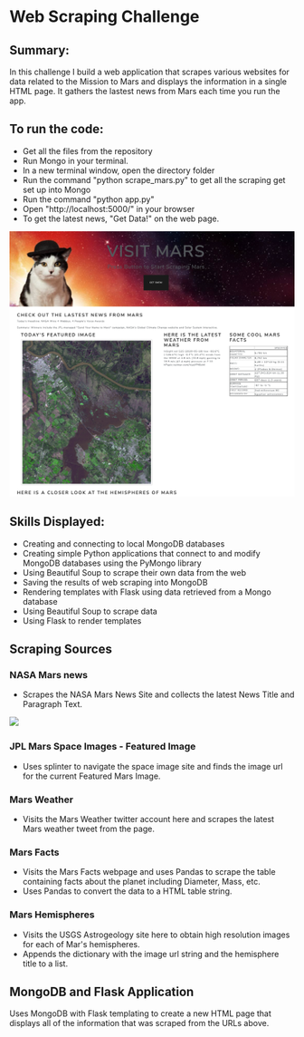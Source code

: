 # Web Scraping Challenge

## Summary: 
In this challenge I build a web application that scrapes various websites for data related to the Mission to Mars and displays the information in a single HTML page. It gathers the lastest news from Mars each time you run the app. 

## To run the code:
* Get all the files from the repository 
* Run Mongo in your terminal.
* In a new terminal window, open the directory folder
* Run the command "python scrape_mars.py" to get all the scraping get set up into Mongo
* Run the command "python app.py" 
* Open "http://localhost:5000/" in your browser
* To get the latest news, "Get Data!" on the web page. 

![](Screenshots/Webpage.png)

## Skills Displayed: 
* Creating and connecting to local MongoDB databases
* Creating simple Python applications that connect to and modify MongoDB databases using the PyMongo library
* Using Beautiful Soup to scrape their own data from the web
* Saving the results of web scraping into MongoDB
* Rendering templates with Flask using data retrieved from a Mongo database
* Using Beautiful Soup to scrape data
* Using Flask to render templates

## Scraping Sources
### NASA Mars news 
* Scrapes the NASA Mars News Site and collects the latest News Title and Paragraph Text. 

![](images/scrape.png)

### JPL Mars Space Images - Featured Image
* Uses splinter to navigate the space image site and finds the image url for the current Featured Mars Image.

### Mars Weather
* Visits the Mars Weather twitter account here and scrapes the latest Mars weather tweet from the page.

### Mars Facts
* Visits the Mars Facts webpage and uses Pandas to scrape the table containing facts about the planet including Diameter, Mass, etc.
* Uses Pandas to convert the data to a HTML table string.

### Mars Hemispheres
* Visits the USGS Astrogeology site here to obtain high resolution images for each of Mar's hemispheres.
* Appends the dictionary with the image url string and the hemisphere title to a list. 

## MongoDB and Flask Application
Uses MongoDB with Flask templating to create a new HTML page that displays all of the information that was scraped from the URLs above.




















